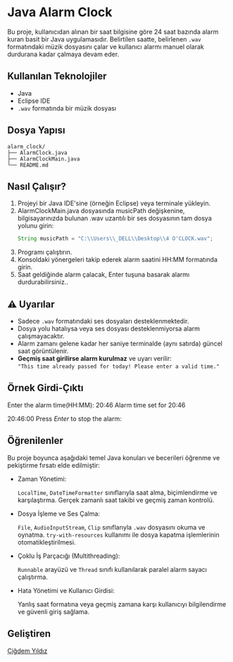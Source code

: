 # Java Alarm Clock

Bu proje, kullanıcıdan alınan bir saat bilgisine göre 24 saat bazında alarm kuran basit bir Java uygulamasıdır. Belirtilen saatte, belirlenen `.wav` formatındaki müzik dosyasını çalar ve kullanıcı alarmı manuel olarak durdurana kadar çalmaya devam eder.

## Kullanılan Teknolojiler

- Java
- Eclipse IDE
- `.wav` formatında bir müzik dosyası

## Dosya Yapısı

```
alarm_clock/
├── AlarmClock.java
├── AlarmClockMain.java
└── README.md
```

## Nasıl Çalışır?

1. Projeyi bir Java IDE'sine (örneğin Eclipse) veya terminale yükleyin.
2. AlarmClockMain.java dosyasında musicPath değişkenine, bilgisayarınızda bulunan .wav uzantılı bir ses dosyasının tam dosya yolunu girin:
   ```java
   String musicPath = "C:\\Users\\_DELL\\Desktop\\4 O'CLOCK.wav";
   ```
3. Programı çalıştırın.
4. Konsoldaki yönergeleri takip ederek alarm saatini HH:MM formatında girin.
5. Saat geldiğinde alarm çalacak, Enter tuşuna basarak alarmı durdurabilirsiniz..

## ⚠️ Uyarılar

- Sadece `.wav` formatındaki ses dosyaları desteklenmektedir.
- Dosya yolu hatalıysa veya ses dosyası desteklenmiyorsa alarm çalışmayacaktır.
- Alarm zamanı gelene kadar her saniye terminalde (aynı satırda) güncel saat görüntülenir.
- **Geçmiş saat girilirse alarm kurulmaz** ve uyarı verilir:  
  `"This time already passed for today! Please enter a valid time."`

## Örnek Girdi-Çıktı

Enter the alarm time(HH:MM): 20:46
Alarm time set for 20:46

20:46:00
Press *Enter* to stop the alarm: 


## Öğrenilenler

Bu proje boyunca aşağıdaki temel Java konuları ve becerileri öğrenme ve pekiştirme fırsatı elde edilmiştir:

- Zaman Yönetimi:

  `LocalTime`, `DateTimeFormatter` sınıflarıyla saat alma, biçimlendirme ve karşılaştırma. Gerçek zamanlı saat takibi ve geçmiş zaman kontrolü.
- Dosya İşleme ve Ses Çalma:

  `File`, `AudioInputStream`, `Clip` sınıflarıyla `.wav` dosyasını okuma ve oynatma. `try-with-resources` kullanımı ile dosya kapatma işlemlerinin otomatikleştirilmesi.
- Çoklu İş Parçacığı (Multithreading):

  `Runnable` arayüzü ve ``Thread`` sınıfı kullanılarak paralel alarm sayacı çalıştırma.
- Hata Yönetimi ve Kullanıcı Girdisi:

  Yanlış saat formatına veya geçmiş zamana karşı kullanıcıyı bilgilendirme ve güvenli giriş sağlama.

## Geliştiren

[Çiğdem Yıldız](https://github.com/Cigdem-Yildiz)
